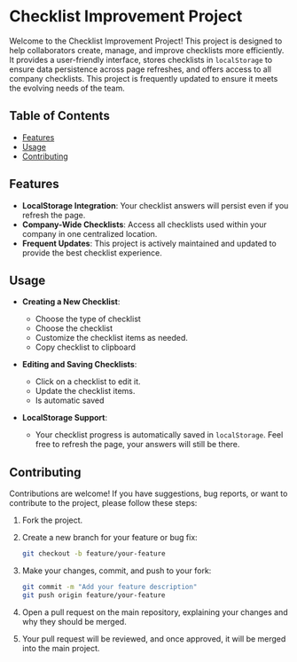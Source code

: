 # Checklist Improvement Project

Welcome to the Checklist Improvement Project! This project is designed to help collaborators create, manage, and improve checklists more efficiently. It provides a user-friendly interface, stores checklists in `localStorage` to ensure data persistence across page refreshes, and offers access to all company checklists. This project is frequently updated to ensure it meets the evolving needs of the team.

## Table of Contents
- [Features](#features)
- [Usage](#usage)
- [Contributing](#contributing)

## Features

- **LocalStorage Integration**: Your checklist answers will persist even if you refresh the page.
- **Company-Wide Checklists**: Access all checklists used within your company in one centralized location.
- **Frequent Updates**: This project is actively maintained and updated to provide the best checklist experience.

## Usage

- **Creating a New Checklist**:
  - Choose the type of checklist
  - Choose the checklist
  - Customize the checklist items as needed.
  - Copy checklist to clipboard

- **Editing and Saving Checklists**:
  - Click on a checklist to edit it.
  - Update the checklist items.
  - Is automatic saved

- **LocalStorage Support**:
  - Your checklist progress is automatically saved in `localStorage`. Feel free to refresh the page, your answers will still be there.

## Contributing

Contributions are welcome! If you have suggestions, bug reports, or want to contribute to the project, please follow these steps:

1. Fork the project.

2. Create a new branch for your feature or bug fix:

   ```bash
   git checkout -b feature/your-feature
   ```

3. Make your changes, commit, and push to your fork:

   ```bash
   git commit -m "Add your feature description"
   git push origin feature/your-feature
   ```

4. Open a pull request on the main repository, explaining your changes and why they should be merged.

5. Your pull request will be reviewed, and once approved, it will be merged into the main project.
